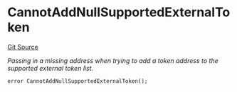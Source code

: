 # CannotAddNullSupportedExternalToken
[Git Source](https://github.com/nayms/contracts-v3/blob/08976c385ed293c18988aa46a13c47179dbb0a28/src/shared/CustomErrors.sol)

*Passing in a missing address when trying to add a token address to the supported external token list.*


```solidity
error CannotAddNullSupportedExternalToken();
```

